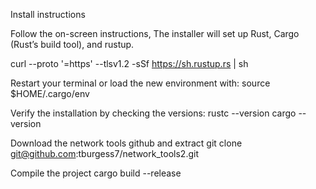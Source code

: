 Install instructions

Follow the on-screen instructions, The installer will set up Rust, Cargo (Rust’s build tool), and rustup.

curl --proto '=https' --tlsv1.2 -sSf https://sh.rustup.rs | sh

Restart your terminal or load the new environment with:
source $HOME/.cargo/env

Verify the installation by checking the versions:
rustc --version
cargo --version

Download the network tools github and extract
git clone git@github.com:tburgess7/network_tools2.git

Compile the project
cargo build --release
